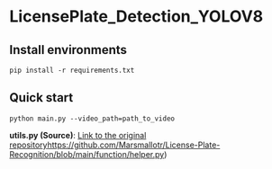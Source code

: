 # LicensePlate_Detection_YOLOV8
## Install environments
```
pip install -r requirements.txt
```

## Quick start
```
python main.py --video_path=path_to_video
```
**utils.py (Source)**: [Link to the original repository](https://github.com/Marsmallotr/License-Plate-Recognition/blob/main/function/helper.py)https://github.com/Marsmallotr/License-Plate-Recognition/blob/main/function/helper.py)

